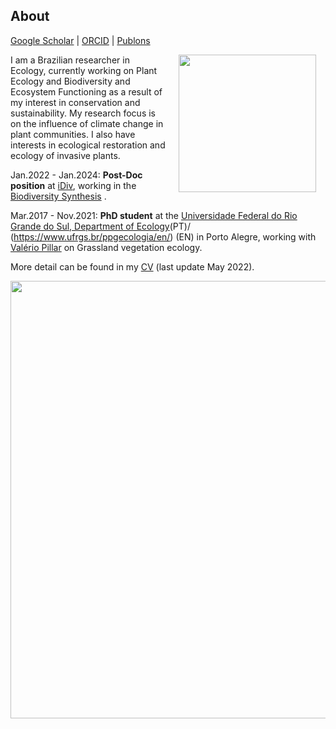 ## About
[Google Scholar](https://scholar.google.com/)  \|  [ORCID](https://orcid.org/0000-0002-6766-3904)  \|  [Publons](https://publons.com/researcher/1910318/daniela-hoss/)

<img style="padding: 0 15px; float: right;" src="https://hossdaniela.github.io/profile_DH.jpg" align="right" width="220">
                                      

I am a Brazilian researcher in Ecology, currently working on Plant Ecology and Biodiversity and Ecosystem Functioning as a result of my interest in conservation and sustainability. My research focus is on the influence of climate change in plant communities. I also have interests in ecological restoration and ecology of invasive plants.


Jan.2022 - Jan.2024: **Post-Doc position** at [iDiv](https://www.idiv.de/en/sdiv.html), working in the [Biodiversity Synthesis](https://www.idiv.de/en/groups-and-people/core-groups/synthesis.html) .

Mar.2017 - Nov.2021: **PhD student** at the [Universidade Federal do Rio Grande do Sul, Department of Ecology](https://www.ufrgs.br/ppgecologia/)(PT)/ (https://www.ufrgs.br/ppgecologia/en/) (EN) in Porto Alegre, working with [Valério Pillar](http://ecoqua.ecologia.ufrgs.br/main.html) on Grassland vegetation ecology.

More detail can be found in my [CV](/XX.pdf) (last update May 2022).



 <img src="https://hossdaniela.github.io/XXXX.JPG"  align="center" width="700">
